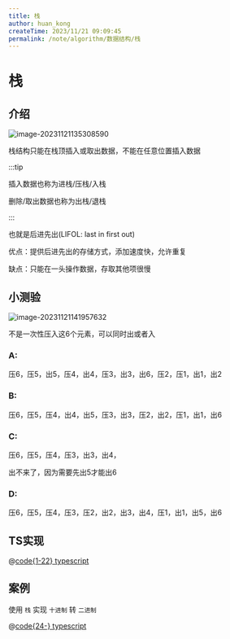 ```yaml
---
title: 栈
author: huan_kong
createTime: 2023/11/21 09:09:45
permalink: /note/algorithm/数据结构/栈
---
```


# 栈

## 介绍

![image-20231121135308590](https://img.huankong.top/i/2023/11/21/655c45ce5e344.png)

栈结构只能在栈顶插入或取出数据，不能在任意位置插入数据

:::tip 

插入数据也称为进栈/压栈/入栈

删除/取出数据也称为出栈/退栈

:::

也就是后进先出(LIFOL: last in first out)

优点：提供后进先出的存储方式，添加速度快，允许重复

缺点：只能在一头操作数据，存取其他项很慢

## 小测验

![image-20231121141957632](https://img.huankong.top/i/2023/11/21/655c4ce727a79.png)

不是一次性压入这6个元素，可以同时出或者入

### A:

压6，压5，出5，压4，出4，压3，出3，出6，压2，压1，出1，出2

### B:

压6，压5，压4，出4，出5，压3，出3，压2，出2，压1，出1，出6

### C:

压6，压5，压4，压3，出3，出4，

出不来了，因为需要先出5才能出6

### D:

压6，压5，压4，压3，压2，出2，出3，出4，压1，出1，出5，出6

## TS实现

@[code{1-22} typescript](./栈.ts)

## 案例

使用 `栈` 实现 `十进制` 转 `二进制`

@[code{24-} typescript](./栈.ts)

